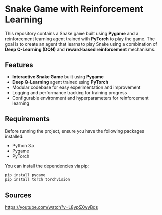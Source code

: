 # Snake Game with Reinforcement Learning

This repository contains a Snake game built using **Pygame** and a reinforcement learning agent trained with **PyTorch** to play the game. The goal is to create an agent that learns to play Snake using a combination of **Deep Q-Learning (DQN)** and **reward-based reinforcement** mechanisms.

## Features
- **Interactive Snake Game** built using **Pygame**
- **Deep Q-Learning** agent trained using **PyTorch**
- Modular codebase for easy experimentation and improvement
- Logging and performance tracking for training progress
- Configurable environment and hyperparameters for reinforcement learning

## Requirements

Before running the project, ensure you have the following packages installed:

- Python 3.x
- Pygame
- PyTorch

You can install the dependencies via pip:

```bash
pip install pygame 
pip install torch torchvision
```
## Sources
https://youtube.com/watch?v=L8ypSXwyBds
